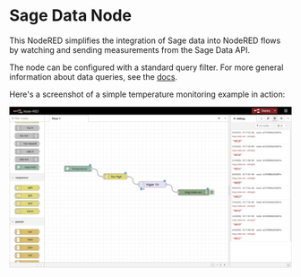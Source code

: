 # Sage Data Node

This NodeRED simplifies the integration of Sage data into NodeRED flows by watching and
sending measurements from the Sage Data API.

The node can be configured with a standard query filter. For more general information about
data queries, see the [docs](https://docs.sagecontinuum.org/docs/tutorials/accessing-data).

Here's a screenshot of a simple temperature monitoring example in action:

![Example](./example.png)

